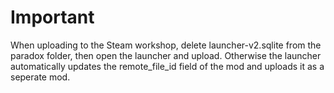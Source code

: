 # Important

When uploading to the Steam workshop, delete launcher-v2.sqlite from the paradox folder, then open the launcher and upload.
Otherwise the launcher automatically updates the remote_file_id field of the mod and uploads it as a seperate mod.
